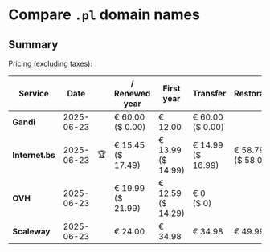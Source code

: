 # Compare `.pl` domain names

## Summary

Pricing (excluding taxes):

| Service | Date |  | / Renewed year | First year | Transfer | Restoration |
|--|--|--|--|--|--|--|
| **Gandi** | 2025-06-23 |  | € 60.00<br>($ 0.00) | € 12.00 | € 60.00<br>($ 0.00) |  |
| **Internet.bs** | 2025-06-23 | 🏆 | € 15.45<br>($ 17.49) | € 13.99<br>($ 14.99) | € 14.99<br>($ 16.99) | € 58.79<br>($ 58.05) |
| **OVH** | 2025-06-23 |  | € 19.99<br>($ 21.99) | € 12.59<br>($ 14.29) | € 0<br>($ 0) |  |
| **Scaleway** | 2025-06-23 |  | € 24.00 | € 34.98 | € 34.98 | € 49.99 |
